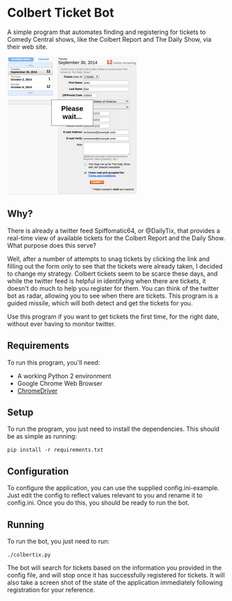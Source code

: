 # Colbert Ticket Bot

A simple program that automates finding and registering for tickets to Comedy
Central shows, like the Colbert Report and The Daily Show, via their web site.

![Example Screenshot](screenshots/example-signup.png)

## Why?

There is already a twitter feed Spiffomatic64, or @DailyTix, that provides
a real-time view of available tickets for the Colbert Report and the Daily
Show. What purpose does this serve?

Well, after a number of attempts to snag tickets by clicking the link
and filling out the form only to see that the tickets were already taken,
I decided to change my strategy. Colbert tickets seem to be scarce these days, 
and while the twitter feed is helpful in identifying when there are tickets,
it doesn't do much to help you register for them. You can think of the twitter
bot as radar, allowing you to see when there are tickets. This program is a
guided missile, which will both detect and get the tickets for you.

Use this program if you want to get tickets the first time, for the right date,
without ever having to monitor twitter.


## Requirements

To run this program, you'll need:

  * A working Python 2 environment
  * Google Chrome Web Browser
  * [ChromeDriver](https://code.google.com/p/selenium/wiki/ChromeDriver)

## Setup

To run the program, you just need to install the dependencies. This should be
as simple as running:

```
pip install -r requirements.txt
```

## Configuration

To configure the application, you can use the supplied config.ini-example.
Just edit the config to reflect values relevant to you and rename it to
config.ini. Once you do this, you should be ready to run the bot.

## Running

To run the bot, you just need to run:

```
./colbertix.py
```

The bot will search for tickets based on the information you provided in the
config file, and will stop once it has successfully registered for tickets. It
will also take a screen shot of the state of the application immediately 
following registration for your reference.
